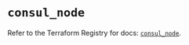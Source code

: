 # `consul_node`

Refer to the Terraform Registry for docs: [`consul_node`](https://registry.terraform.io/providers/hashicorp/consul/2.22.1/docs/resources/node).
